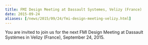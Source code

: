 ```yaml
---
title: FMI Design Meeting at Dassault Systemes, Velizy (France)
date: 2015-09-24
aliases: [/news/2015/09/24/fmi-design-meeting-velizy.html]
---
```


You are invited to join us for the next FMI Design Meeting at Dassault Systèmes in Velizy (France), September 24, 2015.
